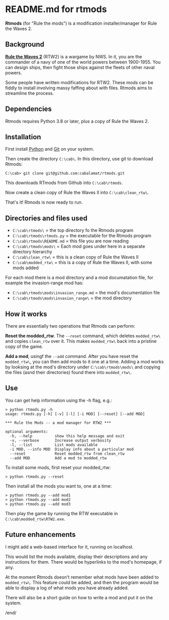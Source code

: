 # README.md for rtmods

**Rtmods** (for "Rule the mods") is a modification installer/manager for 
Rule the Waves 2.

## Background

[**Rule the Waves 2**](https://nwswargamingstore.net/shop/ols/products/nws-rule-the-waves-ii)
(RTW2) is a wargame by NWS. In it, you are the commander of a navy of one of the world 
powers between 1900-1955. You can design ships, then fight those ships against the fleets
of other naval powers.

Some people have written modifications for RTW2. These mods can be fiddly to 
install involving massy faffing about with files. Rtmods aims to streamline the 
process.

## Dependencies

Rtmods requires Python 3.8 or later, plus a copy of Rule the Waves 2.

## Installation

First install [Python](https://www.python.org/) 
and [Git](https://git-scm.com/) on your system.

Then create the directory `C:\cab\`. In this directory, use git to download Rtmods:

```
C:\cab> git clone git@github.com:cabalamat/rtmods.git
```

This downloads RTmods from Github into `C:\cab\rtmods`.

Now create a clean copy of Rule the Waves II into `C:\cab\clean_rtw\`.

That's it! Rtmods is now ready to run. 

## Directories and files used

* `C:\cab\rtmods\` = the top directory fo the Rtmods program
* `C:\cab\rtmods\rtmods.py` = the executable for the Rtmods program
* `C:\cab\rtmods\README.md` = this file you are now reading
* `C:\cab\rtmods\mods\` = Each mod goes under here in a separate directory hierarchy
* `C:\cab\clean_rtw\` = this is a clean copy of Rule the Waves II
* `C:\cab\modded_rtw\` = this is a copy of Rule the Waves II, with some mods added

For each mod there is a mod directory and a mod documatation file, for 
example the invasion-range mod has:

* `C:\cab\rtmods\mods\invasion_range.md` = the mod's documentation file
* `C:\cab\rtmods\mods\invasion_range\` = the mod directory

## How it works

There are essentially two operations that Rtmods can perform:

**Reset the modded_rtw**. The `--reset` command, which deletes `modded_rtw\` 
and copies `clean_rtw` over it. This makes `modded_rtw\` back into a pristine 
copy of the game.

**Add a mod**, usingf the `--add` command. After you have reset the `modded_rtw\`, 
you can then add mods to it one at a time. Adding a mod works by looksing at the 
mod's directory under `C:\cab\rtmods\mods\` and copying the files (asnd their 
directories) found there into `modded_rtw\`.

## Use

You can get help information using the -h flag, e.g.:

```
> python rtmods.py -h
usage: rtmods.py [-h] [-v] [-l] [-i MOD] [--reset] [--add MOD]

*** Rule the Mods -- a mod manager for RTW2 ***

optional arguments:
  -h, --help          show this help message and exit
  -v, --verbose       Increase output verbosity
  -l, --list          List mods available
  -i MOD, --info MOD  Display info about a particular mod
  --reset             Reset modded_rtw from clean_rtw
  --add MOD           Add a mod to modded_rtw
```

To install some mods, first reset your modded_rtw:

    > python rtmods.py --reset
    
Then install all the mods you want to, one at a time:

    > python rtmods.py --add mod1
    > python rtmods.py --add mod2
    > python rtmods.py --add mod3
    
Then play the game by running the RTW executable in `C:\cab\modded_rtw\RTW2.exe`.

## Future enhancements

I might add a web-based interface for it, running on localhost.

This would list the mods available, display their descriptions and any instructions
for them. There would be hyperlinks to the mod's homepage, if any.

At the moment Rtmods doesn't remember what mods have been added to `modded_rtw\`.
This feature could be added, and then the program would be able to
display a log of what mods you have already added.

There will also be a short guide on how to write a mod and put it on the system.


/end/
